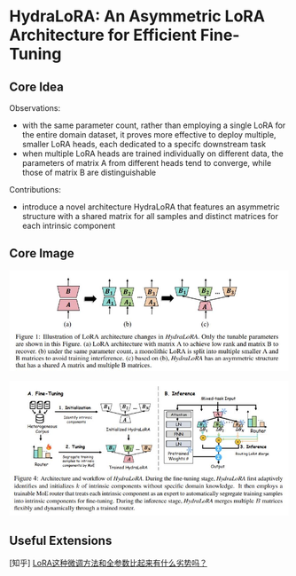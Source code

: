# HydraLoRA: An Asymmetric LoRA Architecture for Efficient Fine-Tuning

## Core Idea
Observations:
- with the same parameter count, rather than employing a single LoRA for the entire domain dataset, it proves more effective to deploy multiple, smaller LoRA heads, each dedicated to a specifc downstream task
- when multiple LoRA heads are trained individually on different data, the parameters of matrix A from different heads tend to converge, while those of matrix B are distinguishable

Contributions:
- introduce a novel architecture HydraLoRA that features an asymmetric
structure with a shared matrix for all samples and distinct matrices for each intrinsic component

## Core Image
![Figure 1](fig.1.jpg)

![Figure 4](fig.4.jpg)

## Useful Extensions
[知乎] [LoRA这种微调方法和全参数比起来有什么劣势吗？](https://www.zhihu.com/question/608674675/answer/4624417890)